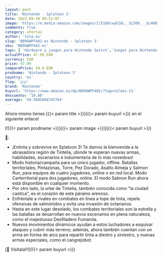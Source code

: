 ```yaml
---
layout: post
title: 'Nintendo - Splatoon 3'
date: 2022-09-30 09:51:07
image: 'https://m.media-amazon.com/images/I/51D8cwykI6L._SL500_._SL400_.jpg'
comments: true
category: ofertas
author: 'tole.es'
slug: 'B09GWPF482-es Nintendo - Splatoon 3'
sku: 'B09GWPF482-es'
tags: [ 'Hardware y juegos para Nintendo Switch','Juegos para Nintendo Switch','Videojuegos','nintendo','🇪🇸', ]
actualPrice: 47.99 EUR
currency: EUR
price: 47.99
comparePrice: 59.9 EUR
prodname: 'Nintendo - Splatoon 3'
country: 'es'
flag: '🇪🇸'
brand: 'Nintendo'
buyurl: 'https://www.amazon.es/dp/B09GWPF482/?tag=tolees-21'
descuento: '19.88'
average: '59.5605084745764'
---
```


Ahora mismo tienes [{{< param title >}}]({{< param buyurl >}}) en el siguiente enlace!

[![{{< param prodname >}}]({{< param image >}})]({{< param buyurl >}})

🔎:

- ¡Entinta y sobrevive en Splatoon 3! Te damos la bienvenida a la abrasadora región de Tintelia, ¡donde te esperan nuevas armas, habilidades, escenarios e indumentaria de lo más novedoso!
- Modo historia/campaña para un único jugador, offline. Batallas territoriales, Pintazonas, Torre, Pez Dorado, Asalto Almeja y Salmon Run, para equipos de cuatro jugadores, online o en red local. Modo Carterritorial para dos jugadores, online. El modo Salmon Run ahora está disponible en cualquier momento.
- Por otro lado, la urbe de Tintelia, también conocida como "la ciudad caótica", es el corazón de este páramo arenoso.
- Enfréntate a rivales en combates en línea a tope de tinta, repele ofensivas de salmónidos y evita una invasión de octarianos.
- Hasta en este lugar desolado, los combates territoriales son la estrella y las batallas se desarrollan en nuevos escenarios en plena naturaleza, como el majestuoso Desfiladero Fumarola.
- Nuevos movimientos dinámicos ayudan a estos luchadores a esquivar ataques y cubrir más terreno; además, ahora también cuentan con un arma en forma de arco para repartir tinta a diestro y siniestro, y nuevas armas especiales, como el cangrejobot.

[🛒 Visítala!!!]({{< param buyurl >}})
